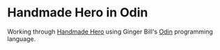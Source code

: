 # Handmade Hero in Odin

Working through [Handmade Hero](https://guide.handmadehero.org/) using Ginger Bill's [Odin](https://odin-lang.org/) programming language.

